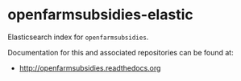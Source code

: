 # openfarmsubsidies-elastic

Elasticsearch index for ``openfarmsubsidies``.

Documentation for this and associated repositories can be found at:

* http://openfarmsubsidies.readthedocs.org